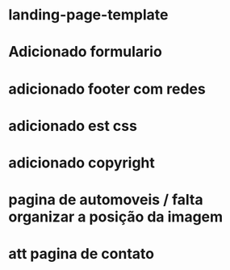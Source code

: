 # landing-page-template
# Adicionado formulario
# adicionado footer com redes
# adicionado est css
# adicionado copyright
# pagina de automoveis / falta organizar a posição da imagem
# att pagina de contato